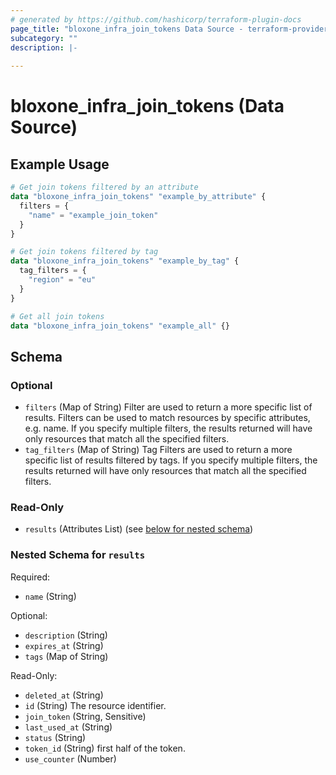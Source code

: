 ```yaml
---
# generated by https://github.com/hashicorp/terraform-plugin-docs
page_title: "bloxone_infra_join_tokens Data Source - terraform-provider-bloxone"
subcategory: ""
description: |-
  
---
```


# bloxone_infra_join_tokens (Data Source)



## Example Usage

```terraform
# Get join tokens filtered by an attribute
data "bloxone_infra_join_tokens" "example_by_attribute" {
  filters = {
    "name" = "example_join_token"
  }
}

# Get join tokens filtered by tag
data "bloxone_infra_join_tokens" "example_by_tag" {
  tag_filters = {
    "region" = "eu"
  }
}

# Get all join tokens
data "bloxone_infra_join_tokens" "example_all" {}
```

<!-- schema generated by tfplugindocs -->
## Schema

### Optional

- `filters` (Map of String) Filter are used to return a more specific list of results. Filters can be used to match resources by specific attributes, e.g. name. If you specify multiple filters, the results returned will have only resources that match all the specified filters.
- `tag_filters` (Map of String) Tag Filters are used to return a more specific list of results filtered by tags. If you specify multiple filters, the results returned will have only resources that match all the specified filters.

### Read-Only

- `results` (Attributes List) (see [below for nested schema](#nestedatt--results))

<a id="nestedatt--results"></a>
### Nested Schema for `results`

Required:

- `name` (String)

Optional:

- `description` (String)
- `expires_at` (String)
- `tags` (Map of String)

Read-Only:

- `deleted_at` (String)
- `id` (String) The resource identifier.
- `join_token` (String, Sensitive)
- `last_used_at` (String)
- `status` (String)
- `token_id` (String) first half of the token.
- `use_counter` (Number)
